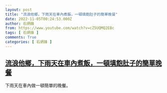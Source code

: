 ```yaml
---
layout: post
title: "流浪他鄉，下雨天在車內煮飯，一頓填飽肚子的簡單晚餐"
date: 2022-11-05T00:24:53.000Z
author: 石炳鋒
from: https://www.youtube.com/watch?v=cZ5UQMQ2EBc
tags: [ 石炳锋 ]
comments: True
categories: [ 石炳锋 ]
---
```

<!--1667607893000-->
[流浪他鄉，下雨天在車內煮飯，一頓填飽肚子的簡單晚餐](https://www.youtube.com/watch?v=cZ5UQMQ2EBc)
------

<div>
下雨天在車內做一頓簡單的晚餐。
</div>
